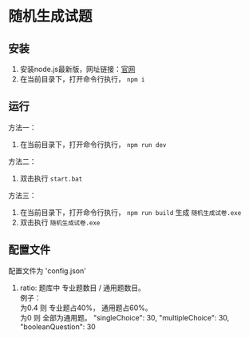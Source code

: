 # 随机生成试题   

## 安装  
1. 安装node.js最新版，网址链接：[官网](https://nodejs.org/zh-cn/)   
2. 在当前目录下，打开命令行执行， `npm i`  


## 运行   

方法一： 

1. 在当前目录下，打开命令行执行， `npm run dev`  



方法二： 

1. 双击执行 `start.bat`  



方法三： 

1.  在当前目录下，打开命令行执行， `npm run build` 生成 `随机生成试卷.exe`  
2.  双击执行 `随机生成试卷.exe`


## 配置文件

配置文件为 'config.json' 

1. ratio: 题库中 专业题数目 / 通用题数目。  
   例子：   
     为0.4 则 专业题占40%， 通用题占60%。   
     为0 则 全部为通用题。
  "singleChoice": 30,
  "multipleChoice": 30,
  "booleanQuestion": 30